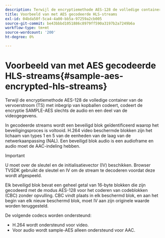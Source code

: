 ```yaml
---
description: Terwijl de encryptiemethode AES-128 de volledige container van de vervoerstroom (TS) met inbegrip van kopballen codeert, codeert de encryptie SAMPLE-AES slechts de audio en een deel van de videogegevens.
title: Voorbeeld van met AES gecodeerde HLS-streams
exl-id: 04bda50f-5ca4-4a00-bb5a-97259a2cb005
source-git-commit: be43bbbd1051886c8979ff590a3197b2a7249b6a
workflow-type: tm+mt
source-wordcount: '200'
ht-degree: 0%

---
```


# Voorbeeld van met AES gecodeerde HLS-streams{#sample-aes-encrypted-hls-streams}

Terwijl de encryptiemethode AES-128 de volledige container van de vervoerstroom (TS) met inbegrip van kopballen codeert, codeert de encryptie SAMPLE-AES slechts de audio en een deel van de videogegevens.

In gecodeerde streams wordt een beveiligd blok geïdentificeerd waarop het beveiligingsproces is voltooid. H.264 video beschermde blokken zijn het lichaam van types 1 en 5 van de eenheden van de laag van de netwerkaanpassing (NAL). Een beveiligd blok audio is een audioframe en audio moet de AAC-indeling hebben.

>[!IMPORTANT]
>
>U moet over de sleutel en de initialisatievector (IV) beschikken. Browser TVSDK gebruikt de sleutel en IV om de stream te decoderen voordat deze wordt afgespeeld.

Elk beveiligd blok bevat een geheel getal van 16-byte blokken die zijn gecodeerd met de modus AES-128 voor het coderen van codeblokken (CBC) zonder opvulling. CBC vindt plaats in elk beschermd blok, en aan het begin van elk nieuw beschermd blok, moet IV aan zijn originele waarde worden teruggesteld.

De volgende codecs worden ondersteund:

* H.264 wordt ondersteund voor video.
* Voor audio wordt sample-AES alleen ondersteund voor AAC.
